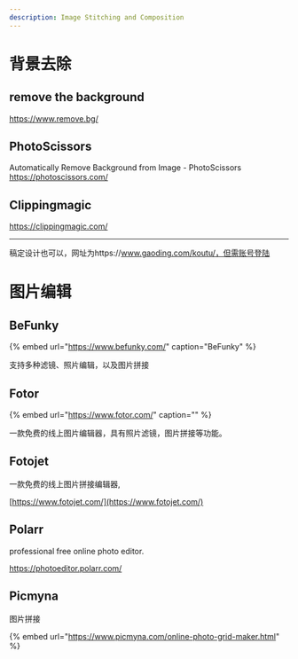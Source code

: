 ```yaml
---
description: Image Stitching and Composition
---
```


# 背景去除
## remove the background
https://www.remove.bg/
## PhotoScissors
Automatically Remove Background from Image - PhotoScissors
https://photoscissors.com/

## Clippingmagic

https://clippingmagic.com/

---

 稿定设计也可以，网址为https://www.gaoding.com/koutu/，但需账号登陆

# 图片编辑

## BeFunky

{% embed url="https://www.befunky.com/" caption="BeFunky" %}

支持多种滤镜、照片编辑，以及图片拼接

## Fotor

{% embed url="https://www.fotor.com/" caption="" %}

一款免费的线上图片编辑器，具有照片滤镜，图片拼接等功能。

## Fotojet

一款免费的线上图片拼接编辑器,

[https://www.fotojet.com/](https://www.fotojet.com/)

## Polarr

professional free online photo editor.

https://photoeditor.polarr.com/

## Picmyna

图片拼接

{% embed url="https://www.picmyna.com/online-photo-grid-maker.html" %}

> 

